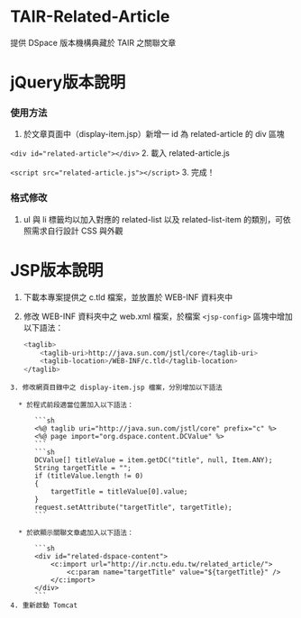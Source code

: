 # TAIR-Related-Article
提供 DSpace 版本機構典藏於 TAIR 之關聯文章

# jQuery版本說明

### 使用方法

1. 於文章頁面中（display-item.jsp）新增一 id 為 related-article 的 div 區塊

  `<div id="related-article"></div>`
2. 載入 related-article.js

  `<script src="related-article.js"></script>`
3. 完成！

### 格式修改
1. ul 與 li 標籤均以加入對應的 related-list 以及 related-list-item 的類別，可依照需求自行設計 CSS 與外觀


# JSP版本說明


 1. 下載本專案提供之 c.tld 檔案，並放置於 WEB-INF 資料夾中
 2. 修改 WEB-INF 資料夾中之 web.xml 檔案，於檔案 `<jsp-config>` 區塊中增加以下語法：

    ```sh
    <taglib>
        <taglib-uri>http://java.sun.com/jstl/core</taglib-uri>
        <taglib-location>/WEB-INF/c.tld</taglib-location>
    </taglib>
  ```
 3. 修改網頁目錄中之 display-item.jsp 檔案，分別增加以下語法

    * 於程式前段適當位置加入以下語法：
    
        ```sh
        <%@ taglib uri="http://java.sun.com/jstl/core" prefix="c" %>
        <%@ page import="org.dspace.content.DCValue" %>
        ```
        ```sh
        DCValue[] titleValue = item.getDC("title", null, Item.ANY);
        String targetTitle = "";
        if (titleValue.length != 0)
    	{
			targetTitle = titleValue[0].value;
		}
        request.setAttribute("targetTitle", targetTitle);
        ```
        
    * 於欲顯示關聯文章處加入以下語法：
    
        ```sh
        <div id="related-dspace-content">
    		<c:import url="http://ir.nctu.edu.tw/related_article/">
				<c:param name="targetTitle" value="${targetTitle}" />
			</c:import>
		</div>
        ```
 4. 重新啟動 Tomcat
